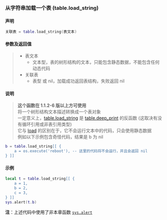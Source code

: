 ### 从字符串加载一个表 \(**table\.load\_string**\)


#### 声明
```lua
关联表 = table.load_string(表文本)
```


#### 参数及返回值
> - 表文本
>   - 文本型，表的树形结构的文本，只能包含静态数据，不能包含任何动态代码
> - 关联表
>   - 表型 或 nil，加载成功返回表结构，失败返回 nil


#### 说明
> **这个函数在 1\.1\.2\-6 版以上方可使用**  
> 将一个树形结构文本描述转换成一个表对象  
> 一定意义上，[table.load_string](/Handbook/ext-table/table.load_string.md) 是 [table.deep_print](/Handbook/ext-table/table.deep_print.md) 的反函数 (这取决有没有循环引用或非表引用类型)  
> 它与 [load](http://cloudwu.github.io/lua53doc/manual.html#pdf-load) 的区别在于，它不会运行文本中的代码，只会使用静态数据  
> 例如以下示例包含奇怪代码，结果是 b 为 nil  
```lua
b = table.load_string[[ {
    a = os.execute('reboot'), -- 这里的代码将不会运行，并且会返回 nil
} ]]
```


#### 示例  
```lua
local t = table.load_string[[ {
    a = 1,
    b = 2,
    c = 3,
} ]]
sys.alert(t.b)
```
**注**：上述代码中使用了非本章函数 [`sys.alert`](/Handbook/sys/sys.alert.md)  

